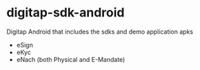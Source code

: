# digitap-sdk-android
Digitap Android that includes the sdks and demo application apks

- eSign 
- eKyc
- eNach (both Physical and E-Mandate) 
